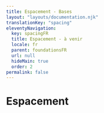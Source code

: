 ```yaml
---
title: Espacement - Bases
layout: "layouts/documentation.njk"
translationKey: "spacing"
eleventyNavigation:
  key: spacingFR
  title: Espacement - à venir
  locale: fr
  parent: foundationsFR
  url: null
  hideMain: true
  order: 2
permalink: false
---
```


# Espacement